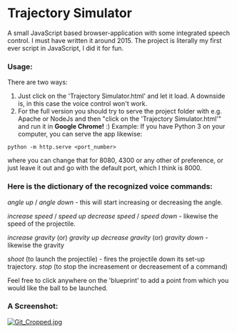 # Trajectory Simulator
A small JavaScript based browser-application with some integrated speech control. I must have written it around 2015.
The project is literally my first ever script in JavaScript, I did it for fun.
### Usage:
There are two ways:
1. Just click on the 'Trajectory Simulator.html' and let it load. A downside is, in this case the voice control won't work.
2. For the full version you should try to serve the project folder with e.g. Apache or NodeJs and then "click on the 'Trajectory Simulator.html'" and run it in **Google Chrome!** :)
Example:
If you have Python 3 on your computer, you can serve the app likewise:
```
python -m http.serve <port_number> 
```
 
where you can change that for 8080, 4300 or any other of preference, or just leave it out and go with the default port, which I think is 8000.

### Here is the dictionary of the recognized voice commands:
*angle up* /
*angle down* - this will start increasing or decreasing the angle.

*increase speed* / *speed up*
*decrease speed* / *speed down* - likewise the speed of the projectile.

*increase gravity* (or) *gravity up*
*decrease gravity* (or) *gravity down* - likewise the gravity

*shoot* (to launch the projectile) - fires the projectile down its set-up trajectory.
*stop* (to stop the increasement or decreasement of a command)

Feel free to click anywhere on the 'blueprint' to add a point from which you would like the ball to be launched.


### A Screenshot:
[![Git_Cropped.jpg](https://i.postimg.cc/dV8gbCkZ/Git_Cropped.jpg)](https://postimg.cc/NKjNT5xQ)
